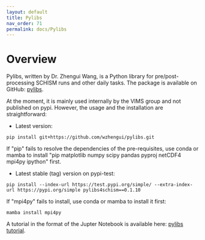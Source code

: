 ```yaml
---
layout: default
title: Pylibs
nav_order: 71
permalink: docs/Pylibs
---
```


# Overview
Pylibs, written by Dr. Zhengui Wang, is a Python library for pre/post-processing SCHISM runs and other daily tasks.
The package is available on GitHub: [pylibs](https://github.com/wzhengui/pylibs).


At the moment, it is mainly used internally by the VIMS group and not published on pypi.
However, the usage and the installation are straightforward:

- Latest version:

`pip install git+https://github.com/wzhengui/pylibs.git`

If "pip" fails to resolve the dependencies of the pre-requisites, use conda or mamba to install "pip matplotlib numpy scipy pandas pyproj netCDF4 mpi4py ipython" first. 

- Latest stable (tag) version on pypi-test:

`pip install --index-url https://test.pypi.org/simple/ --extra-index-url https://pypi.org/simple pylibs4schism==0.1.10`

If "mpi4py" fails to install, use conda or mamba to install it first:

`mamba install mpi4py`


A tutorial in the format of the Jupter Notebook is available here: [pylibs tutorial](https://github.com/wzhengui/pylibs/blob/master/tutorial.ipynb).
